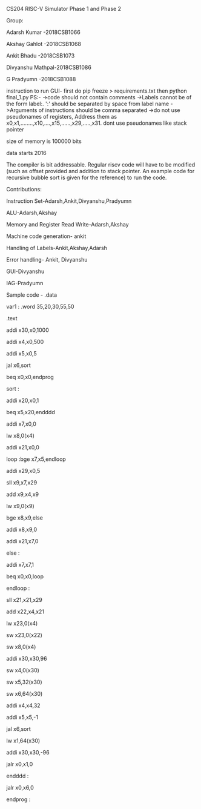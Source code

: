 CS204 RISC-V Simulator Phase 1 and Phase 2

Group:

Adarsh Kumar     -2018CSB1066

Akshay Gahlot    -2018CSB1068

Ankit Bhadu      -2018CSB1073

Divyanshu Mathpal-2018CSB1086

G Pradyumn       -2018CSB1088

instruction to run 
GUI- first do pip freeze > requirements.txt
then python final_1.py
PS:-
->code should not contain comments
->Labels cannot be of the form label:. ':' should be separated by space from label name
->Arguments of instructions should be comma separated 
->do not use pseudonames of registers, Address them as x0,x1,........,x10,....,x15,......,x29,.....,x31.
dont use pseudonames like stack pointer

size of memory is 100000 bits

data starts   2016

The compiler is bit addressable. Regular riscv code will have to be modified (such as offset provided and addition to stack pointer. An example code for recursive bubble sort is given for the reference) to run the code.


Contributions:


Instruction Set-Adarsh,Ankit,Divyanshu,Pradyumn

ALU-Adarsh,Akshay

Memory and Register Read Write-Adarsh,Akshay

Machine code generation- ankit

Handling of Labels-Ankit,Akshay,Adarsh

Error handling- Ankit, Divyanshu

GUI-Divyanshu 

IAG-Pradyumn


Sample code -
.data

var1 : .word 35,20,30,55,50

.text

addi x30,x0,1000

addi x4,x0,500

addi x5,x0,5

jal x6,sort

beq x0,x0,endprog



sort :


addi x20,x0,1

beq x5,x20,endddd

addi x7,x0,0

lw x8,0(x4)

addi x21,x0,0

loop :bge x7,x5,endloop 

addi x29,x0,5

sll x9,x7,x29

add x9,x4,x9

lw x9,0(x9)

bge x8,x9,else

addi x8,x9,0

addi x21,x7,0

else :

addi x7,x7,1

beq x0,x0,loop


endloop :

sll x21,x21,x29

add x22,x4,x21

lw x23,0(x4)

sw x23,0(x22)

sw x8,0(x4)


addi x30,x30,96 

sw x4,0(x30)

sw x5,32(x30)

sw x6,64(x30)

addi x4,x4,32

addi x5,x5,-1

jal x6,sort

lw x1,64(x30)

addi x30,x30,-96

jalr x0,x1,0

endddd :

jalr x0,x6,0


endprog :

